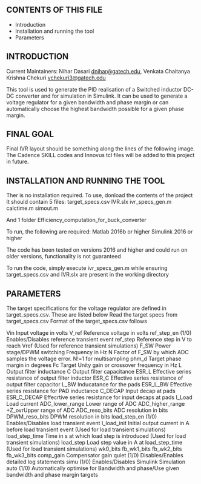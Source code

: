 CONTENTS OF THIS FILE
---------------------

 * Introduction
 * Installation and running the tool
 * Parameters


INTRODUCTION
------------
Current Maintainers: Nihar Dasari <dnihar@gatech.edu>, Venkata Chaitanya Krishna Chekuri <vchekuri3@gatech.edu>

This tool is used to generate the PID realisation of a Switched inductor DC-DC converter and for simulation in Simulink. 
It can be used to generate a voltage regulator for a given bandwidth and phase margin or can automatically choose the highest 
bandwidth possible for a given phase margin.

FINAL GOAL
----------
Final IVR layout should be something along the lines of the following image. The Cadence SKILL codes and Innovus tcl files will be added to this project in future.




INSTALLATION AND RUNNING THE TOOL
---------------------------------
Ther is no installation required. To use, donload the contents of the project   
It should contain 5 files:
  target_specs.csv
  IVR.slx
  ivr_specs_gen.m
  calctime.m
  simout.m
  
And 1 folder
  Efficiency_computation_for_buck_converter  
  

To run, the following are required:
  Matlab 2016b or higher
  Simulink 2016 or higher

The code has been tested on versions 2016 and higher and could run on older versions, functionality
is not guaranteed

To run the code, simply execute ivr_specs_gen.m while ensuring target_specs.csv and IVR.slx
are present in the working directory



PARAMETERS
----------------
The target specifications for the voltage regulator are defined in target_specs.csv.
These are listed below
Read the target specs from target_specs.csv
Format of the target_specs.csv follows

  Vin                   Input voltage in volts
  V_ref                 Reference voltage in volts
  ref_step_en           (1/0) Enables/Disables reference transient event
  ref_step              Reference step in V to reach Vref (Used for reference transient simulations)
  F_SW                  Power stage/DPWM switching Frequency in Hz
  N                     Factor of F_SW by which ADC samples the voltage error. N!=1 for multisampling 
  phm_d                 Target phase margin in degrees
  Fc                    Target Unity gain or crossover frequency in Hz
  L                     Output filter inductance 
  C                     Output filter capacitance
  ESR_L                 Effective series resistance of output filter inductor
  ESR_C                 Effective series resistance of output filter capacitor
  L_BW                  Inducatance for the pads
  ESR_L_BW              Effective series resistance for PAD inductance
  C_DECAP               Input decap at pads
  ESR_C_DECAP           Effecrtive series resistance for input decaps at pads
  I_Load                Load current
  ADC_lower_range       Lower range of ADC
  ADC_higher_range      +Z_ovrUpper range of ADC
  ADC_reso_bits         ADC resolution in bits
  DPWM_reso_bits        DPWM resolution in bits
  load_step_en          (1/0) Enables/Disables load transient event
  I_load_init           Initial output current in A before load transient event (Used for load transient simulations)
  load_step_time        Time in s at which load step is introduced (Used for load transient simulations)
  load_step             Load step value in A at load_step_time (Used for load transient simulations)
  wk0_bits
  fb_wk1_bits
  fb_wk2_bits
  fb_wk3_bits
  comp_gain             Compensator gain
  quiet                 (1/0) Disables/Enables detailed log statements
  simu                  (1/0) Enables/Disables Simulink Simulation
  auto                  (1/0) Automatically optimise for Bandwidth and phase/Use given bandwidth and phase margin targets
